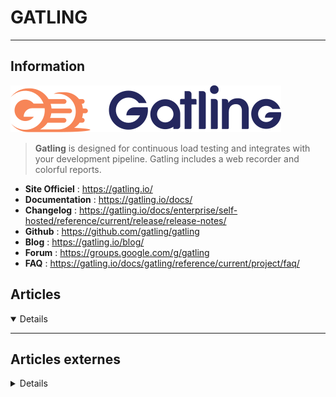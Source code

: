 # GATLING
---

## <i class="fa-solid fa-hashtag"></i> Information

![Logo](../../_media/apps/gatling/gatling-noir_logo.svg ':size=250 :no-zoom')


> <i class="fa-solid fa-quote-left"></i> **Gatling** is designed for continuous load testing and integrates with your development pipeline. Gatling includes a web recorder and colorful reports. <i class="fa-solid fa-quote-left fa-rotate-180"></i>


- <i class="fa-solid fa-globe"></i> **Site Officiel** : https://gatling.io/
- <i class="fa-solid fa-book"></i> **Documentation** : https://gatling.io/docs/
- <i class="fa-solid fa-file-circle-question"></i> **Changelog** : https://gatling.io/docs/enterprise/self-hosted/reference/current/release/release-notes/
- <i class="fa-brands fa-github"></i> **Github** : https://github.com/gatling/gatling
- <i class="fab fa-blogger-b"></i> **Blog** : https://gatling.io/blog/
- <i class="fas fa-comments"></i> **Forum** : https://groups.google.com/g/gatling
- <i class="far fa-question-circle"></i> **FAQ** : https://gatling.io/docs/gatling/reference/current/project/faq/


## <i class="fa-regular fa-newspaper"></i> Articles

<details open>

</details>

---

## <i class="fa-solid fa-glasses"></i> Articles externes

<details>

- [API Load Testing With Gatling](https://dzone.com/articles/api-load-testing-with-gatling)
- [GATLING : L’ART DE DÉTRUIRE VOS APPLICATIONS WEB POUR LES RENDRE PLUS RÉSILIENTES](http://blog.d2-si.fr/2018/03/05/gatling-test-performance/)
- [Gatling Performance Testing Pros and Cons](https://dzone.com/articles/gatling-performance-testing-pros-and-cons)
- [Gatling Tests Monitoring with Grafana and InfluxDB](https://dzone.com/articles/gatling-tests-monitoring-with-grafana-and-influxdb)
- [Gatling, deuxième salve !](https://katyucha.ovh/gatling-deuxieme-salve.html)
- [Gatling... ca va tomber!!](https://katyucha.ovh/gatling-ca-va-tomber.html)
- [How to Install Gatling on Windows](https://dzone.com/articles/how-to-install-gatling-on-windows)
- [How to Set up a Gatling Test's Implementation Environment](https://dzone.com/articles/how-to-set-up-a-gatling-tests-implementation-envir)
- [Load Testing Your DataBase-Connected APIs With Gatling](https://dzone.com/articles/load-testing-your-database-connected-apis-with-gat)
- [Measuring Performance With Gatling](https://dzone.com/articles/let-measure-performance-with-gatling)
- [TUTORIEL : LANCER VOS SIMULATIONS GATLING DANS LE CLOUD AWS AVEC GATLING FRONTLINE](https://blog.d2si.io/2019/05/23/tutoriel-gatling-aws/)

</details>
